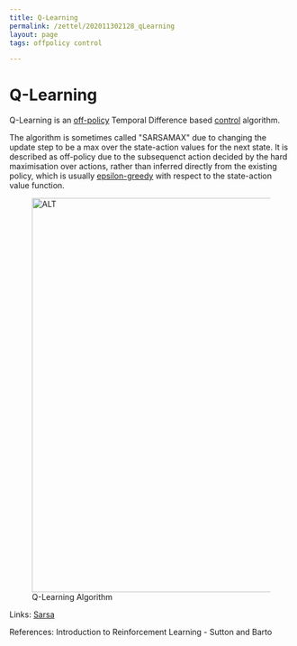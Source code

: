 ```yaml
---
title: Q-Learning
permalink: /zettel/202011302128_qLearning
layout: page
tags: offpolicy control

---
```

# Q-Learning

Q-Learning is an [off-policy](202011301312_offPolicyMethods) Temporal Difference based [control](TODOs) algorithm. 

The algorithm is sometimes called "SARSAMAX" due to changing the update step to be a max over the state-action values 
for the next state. It is described as off-policy due to the subsequenct action decided by the hard maximisation over actions, 
rather than inferred directly from the existing policy, which is usually [epsilon-greedy](202011301251_epsilonGreedyPolicy) with 
respect to the state-action value function.

<figure>
  <img src="/zettel/Images/ReinforcementLearning/QLearningOffPolicyTDControlPi.png"
     alt="ALT"
     class="centerImage"
     style="width: 700px;" />
  <figcaption> Q-Learning Algorithm </figcaption>     
</figure>


Links: [Sarsa](202011302117_sarsa)

References: Introduction to Reinforcement Learning - Sutton and Barto

